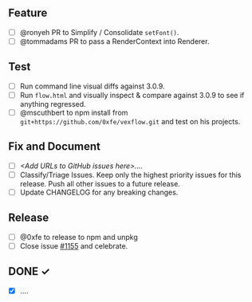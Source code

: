 ## Feature
- [ ] @ronyeh PR to Simplify / Consolidate `setFont()`.
- [ ] @tommadams PR to pass a RenderContext into Renderer.

## Test
- [ ] Run command line visual diffs against 3.0.9.
- [ ] Run `flow.html` and visually inspect & compare against 3.0.9 to see if anything regressed.
- [ ] @mscuthbert to npm install from `git+https://github.com/0xfe/vexflow.git` and test on his projects.

## Fix and Document
- [ ] _\<Add URLs to GitHub issues here\>...._
- [ ] Classify/Triage Issues. Keep only the highest priority issues for this release. Push all other issues to a future release.
- [ ] Update CHANGELOG for any breaking changes. 

## Release
- [ ] @0xfe to release to npm and unpkg
- [ ] Close issue [#1155](/0xfe/vexflow/issues/1155) and celebrate.

## DONE ✓
- [x] ....